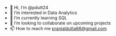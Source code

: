 - 👋 Hi, I’m @pdutt24
- 👀 I’m interested in Data Analytics
- 🌱 I’m currently learning SQL
- 💞️ I’m looking to collaborate on upcoming projects
- 📫 How to reach me pranjaldutta66@gmail.com

<!---
pdutt24/pdutt24 is a ✨ special ✨ repository because its `README.md` (this file) appears on your GitHub profile.
You can click the Preview link to take a look at your changes.
--->
